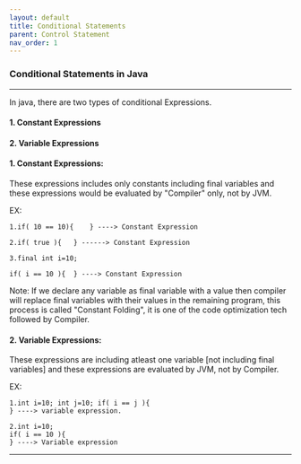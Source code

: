 ```yaml
---
layout: default
title: Conditional Statements
parent: Control Statement
nav_order: 1
---
```

### Conditional Statements in Java

-------

In java, there are two types of conditional Expressions.

#### 1.	Constant Expressions
#### 2.	Variable Expressions


#### 1.	Constant Expressions:

These expressions includes only constants including final variables and these expressions would be evaluated by "Compiler" only, not by JVM.

EX:
```
1.if( 10 == 10){	} ----> Constant Expression

2.if( true ){	} ------> Constant Expression

3.final int i=10;

if( i == 10 ){	} ----> Constant Expression
```
Note: If we declare any variable as final variable with a value then compiler will replace final variables with their values in the remaining program, this process is called "Constant Folding", it is one of the code optimization tech followed by Compiler.

#### 2.	Variable Expressions:

These expressions are including atleast one variable [not including final variables] and these expressions are evaluated by JVM, not by Compiler.

EX:
```
1.int i=10; int j=10; if( i == j ){
} ----> variable expression.

2.int i=10;
if( i == 10 ){
} ----> Variable expression
```

-----

